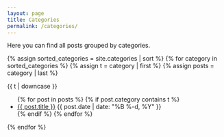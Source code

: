 ```yaml
---
layout: page
title: Categories
permalink: /categories/
---
```


Here you can find all posts grouped by categories.

{% assign sorted_categories = site.categories | sort %}
{% for category in sorted_categories %}
  {% assign t = category | first %}
  {% assign posts = category | last %}

{{ t | downcase }}
<ul>
{% for post in posts %}
  {% if post.category contains t %}
  <li>
    <a href="{{ post.url }}">{{ post.title }}</a>
    <span class="date">{{ post.date | date: "%B %-d, %Y"  }}</span>
  </li>
  {% endif %}
{% endfor %}
</ul>
{% endfor %}
